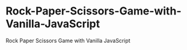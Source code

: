 # Rock-Paper-Scissors-Game-with-Vanilla-JavaScript
Rock Paper Scissors Game with Vanilla JavaScript
